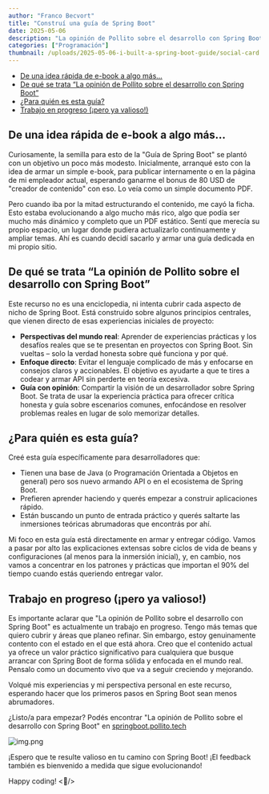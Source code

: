 ```yaml
---
author: "Franco Becvort"
title: "Construí una guía de Spring Boot"
date: 2025-05-06
description: "La opinión de Pollito sobre el desarrollo con Spring Boot"
categories: ["Programación"]
thumbnail: /uploads/2025-05-06-i-built-a-spring-boot-guide/social-card.jpg
---
```


<!-- TOC -->
  * [De una idea rápida de e-book a algo más&hellip;](#de-una-idea-rápida-de-e-book-a-algo-más)
  * [De qué se trata &ldquo;La opinión de Pollito sobre el desarrollo con Spring Boot&rdquo;](#de-qué-se-trata-la-opinión-de-pollito-sobre-el-desarrollo-con-spring-boot)
  * [¿Para quién es esta guía?](#para-quién-es-esta-guía)
  * [Trabajo en progreso (¡pero ya valioso!)](#trabajo-en-progreso-pero-ya-valioso)
<!-- TOC -->

## De una idea rápida de e-book a algo más&hellip;

Curiosamente, la semilla para esto de la "Guía de Spring Boot" se plantó con un objetivo un poco más modesto. Inicialmente, arranqué esto con la idea de armar un simple e-book, para publicar internamente o en la página de mi empleador actual, esperando ganarme el bonus de 80 USD de "creador de contenido" con eso. Lo veía como un simple documento PDF.

Pero cuando iba por la mitad estructurando el contenido, me cayó la ficha. Esto estaba evolucionando a algo mucho más rico, algo que podía ser mucho más dinámico y completo que un PDF estático. Sentí que merecía su propio espacio, un lugar donde pudiera actualizarlo continuamente y ampliar temas. Ahí es cuando decidí sacarlo y armar una guía dedicada en mi propio sitio.

## De qué se trata &ldquo;La opinión de Pollito sobre el desarrollo con Spring Boot&rdquo;

Este recurso no es una enciclopedia, ni intenta cubrir cada aspecto de nicho de Spring Boot. Está construido sobre algunos principios centrales, que vienen directo de esas experiencias iniciales de proyecto:

* **Perspectivas del mundo real**: Aprender de experiencias prácticas y los desafíos reales que se te presentan en proyectos con Spring Boot. Sin vueltas – solo la verdad honesta sobre qué funciona y por qué.
* **Enfoque directo**: Evitar el lenguaje complicado de más y enfocarse en consejos claros y accionables. El objetivo es ayudarte a que te tires a codear y armar API sin perderte en teoría excesiva.
* **Guía con opinión**: Compartir la visión de un desarrollador sobre Spring Boot. Se trata de usar la experiencia práctica para ofrecer crítica honesta y guía sobre escenarios comunes, enfocándose en resolver problemas reales en lugar de solo memorizar detalles.

## ¿Para quién es esta guía?

Creé esta guía específicamente para desarrolladores que:

* Tienen una base de Java (o Programación Orientada a Objetos en general) pero sos nuevo armando API o en el ecosistema de Spring Boot.
* Prefieren aprender haciendo y querés empezar a construir aplicaciones rápido.
* Están buscando un punto de entrada práctico y querés saltarte las inmersiones teóricas abrumadoras que encontrás por ahí.

Mi foco en esta guía está directamente en armar y entregar código. Vamos a pasar por alto las explicaciones extensas sobre ciclos de vida de beans y configuraciones (al menos para la inmersión inicial), y, en cambio, nos vamos a concentrar en los patrones y prácticas que importan el 90% del tiempo cuando estás queriendo entregar valor.

## Trabajo en progreso (¡pero ya valioso!)

Es importante aclarar que "La opinión de Pollito sobre el desarrollo con Spring Boot" es actualmente un trabajo en progreso. Tengo más temas que quiero cubrir y áreas que planeo refinar. Sin embargo, estoy genuinamente contento con el estado en el que está ahora. Creo que el contenido actual ya ofrece un valor práctico significativo para cualquiera que busque arrancar con Spring Boot de forma sólida y enfocada en el mundo real. Pensalo como un documento vivo que va a seguir creciendo y mejorando.

Volqué mis experiencias y mi perspectiva personal en este recurso, esperando hacer que los primeros pasos en Spring Boot sean menos abrumadores.

¿Listo/a para empezar? Podés encontrar "La opinión de Pollito sobre el desarrollo con Spring Boot" en [springboot.pollito.tech](https://springboot.pollito.tech/)

![img.png](/uploads/2025-05-06-i-built-a-spring-boot-guide/landpage.png)

¡Espero que te resulte valioso en tu camino con Spring Boot! ¡El feedback también es bienvenido a medida que sigue evolucionando!

Happy coding! <🐤/>